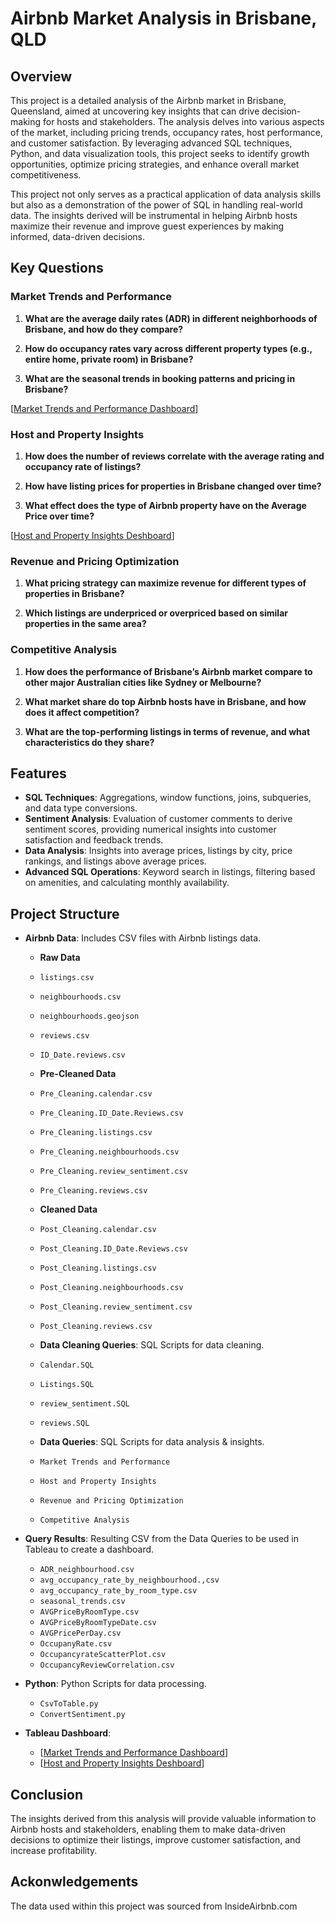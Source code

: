 # Airbnb Market Analysis in Brisbane, QLD

## Overview

This project is a detailed analysis of the Airbnb market in Brisbane, Queensland, aimed at uncovering key insights that can drive decision-making for hosts and stakeholders. The analysis delves into various aspects of the market, including pricing trends, occupancy rates, host performance, and customer satisfaction. By leveraging advanced SQL techniques, Python, and data visualization tools, this project seeks to identify growth opportunities, optimize pricing strategies, and enhance overall market competitiveness.

This project not only serves as a practical application of data analysis skills but also as a demonstration of the power of SQL in handling real-world data. The insights derived will be instrumental in helping Airbnb hosts maximize their revenue and improve guest experiences by making informed, data-driven decisions.


## Key Questions

### Market Trends and Performance
1. **What are the average daily rates (ADR) in different neighborhoods of Brisbane, and how do they compare?**

2. **How do occupancy rates vary across different property types (e.g., entire home, private room) in Brisbane?**

3. **What are the seasonal trends in booking patterns and pricing in Brisbane?**

[[Market Trends and Performance Dashboard](https://public.tableau.com/app/profile/alexander.harris7255/viz/BrisbaneQLDMarketTrendsPerformance/Dashboard1?publish=yes)]

### Host and Property Insights

1. **How does the number of reviews correlate with the average rating and occupancy rate of listings?**

2. **How have listing prices for properties in Brisbane changed over time?**

3. **What effect does the type of Airbnb property have on the Average Price over time?**

[[Host and Property Insights Deshboard](https://public.tableau.com/app/profile/alexander.harris7255/viz/HostandPropertyInsightDashboard_17262409787800/Dashboard1)]

### Revenue and Pricing Optimization
1. **What pricing strategy can maximize revenue for different types of properties in Brisbane?**

2. **Which listings are underpriced or overpriced based on similar properties in the same area?**


### Competitive Analysis
1. **How does the performance of Brisbane’s Airbnb market compare to other major Australian cities like Sydney or Melbourne?**

2. **What market share do top Airbnb hosts have in Brisbane, and how does it affect competition?**

3. **What are the top-performing listings in terms of revenue, and what characteristics do they share?**



## Features

- **SQL Techniques**: Aggregations, window functions, joins, subqueries, and data type conversions.
- **Sentiment Analysis**: Evaluation of customer comments to derive sentiment scores, providing numerical insights into customer satisfaction and feedback trends.
- **Data Analysis**: Insights into average prices, listings by city, price rankings, and listings above average prices.
- **Advanced SQL Operations**: Keyword search in listings, filtering based on amenities, and calculating monthly availability.

## Project Structure

- **Airbnb Data**: Includes CSV files with Airbnb listings data.

  - **Raw Data**

  - `listings.csv`
  - `neighbourhoods.csv`
  - `neighbourhoods.geojson`
  - `reviews.csv`
  - `ID_Date.reviews.csv`

  - **Pre-Cleaned Data**
 
  - `Pre_Cleaning.calendar.csv` 
  - `Pre_Cleaning.ID_Date.Reviews.csv` 
  - `Pre_Cleaning.listings.csv` 
  - `Pre_Cleaning.neighbourhoods.csv` 
  - `Pre_Cleaning.review_sentiment.csv` 
  - `Pre_Cleaning.reviews.csv`

  - **Cleaned Data**

  - `Post_Cleaning.calendar.csv`
  - `Post_Cleaning.ID_Date.Reviews.csv` 
  - `Post_Cleaning.listings.csv` 
  - `Post_Cleaning.neighbourhoods.csv` 
  - `Post_Cleaning.review_sentiment.csv` 
  - `Post_Cleaning.reviews.csv`
  
  - **Data Cleaning Queries**: SQL Scripts for data cleaning.
  - `Calendar.SQL`
  - `Listings.SQL`
  - `review_sentiment.SQL`
  - `reviews.SQL`
  
  - **Data Queries**: SQL Scripts for data analysis & insights.
  - `Market Trends and Performance`
  - `Host and Property Insights`
  - `Revenue and Pricing Optimization`
  - `Competitive Analysis`


- **Query Results**: Resulting CSV from the Data Queries to be used in Tableau to create a dashboard. 
  - `ADR_neighbourhood.csv`
  - `avg_occupancy_rate_by_neighbourhood.,csv`
  - `avg_occupancy_rate_by_room_type.csv`
  - `seasonal_trends.csv`
  - `AVGPriceByRoomType.csv`
  - `AVGPriceByRoomTypeDate.csv`
  - `AVGPricePerDay.csv`
  - `OccupanyRate.csv`
  - `OccupancyrateScatterPlot.csv`
  - `OccupancyReviewCorrelation.csv`

- **Python**: Python Scripts for data processing.
  - `CsvToTable.py`
  - `ConvertSentiment.py`


- **Tableau Dashboard**:
  - [[Market Trends and Performance Dashboard](https://public.tableau.com/app/profile/alexander.harris7255/viz/BrisbaneQLDMarketTrendsPerformance/Dashboard1?publish=yes)]
  - [[Host and Property Insights Deshboard](https://public.tableau.com/app/profile/alexander.harris7255/viz/HostandPropertyInsightDashboard_17262409787800/Dashboard1)]
  
  
  


## Conclusion
The insights derived from this analysis will provide valuable information to Airbnb hosts and stakeholders, enabling them to make data-driven decisions to optimize their listings, improve customer satisfaction, and increase profitability.

## Ackonwledgements 

The data used within this project was sourced from InsideAirbnb.com 
